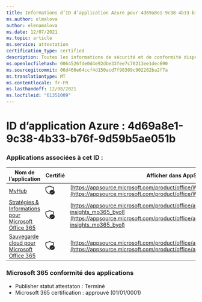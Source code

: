 ```yaml
---
title: Informations d’ID d’application Azure pour 4d69a8e1-9c38-4b33-b76f-9d59b5ae051b
ms.author: elmalova
author: elenamalova
ms.date: 12/07/2021
ms.topic: article
ms.service: attestation
certification_type: certified
description: Toutes les informations de sécurité et de conformité disponibles pour 4d69a8e1-9c38-4b33-b76f-9d59b5ae051b.
ms.openlocfilehash: 0064526fde0d4e92dbe33fee7c70213ee1dec690
ms.sourcegitcommit: 06d460e64ccf4d150acd7f90309c902262ba2f7a
ms.translationtype: MT
ms.contentlocale: fr-FR
ms.lasthandoff: 12/08/2021
ms.locfileid: "61351009"
---
```

# <a name="azure-app-id-4d69a8e1-9c38-4b33-b76f-9d59b5ae051b"></a>ID d’application Azure : 4d69a8e1-9c38-4b33-b76f-9d59b5ae051b


### <a name="apps-associated-with-this-id"></a>Applications associées à cet ID :
| **Nom de l’application** | **Certifié** | **Afficher dans AppSource** |
|--------------|---------------|-----------------------|
| [MyHub](https://docs.microsoft.com/microsoft-365-app-certification/forward/WA200000726) | <img alt="Certified application badge" src="../media/certified-badge.png" height="25" width="25" /> | [https://appsource.microsoft.com/product/office/WA200000726](https://appsource.microsoft.com/product/office/WA200000726) |
| [Stratégies &amp; Informations pour Microsoft Office 365](https://docs.microsoft.com/microsoft-365-app-certification/forward/avepoint.policies-insights_mo365_byol) | <img alt="Certified application badge" src="../media/certified-badge.png" height="25" width="25" /> | [https://appsource.microsoft.com/product/office/avepoint.policies-insights_mo365_byol](https://appsource.microsoft.com/product/office/avepoint.policies-insights_mo365_byol) |
| [Sauvegarde cloud pour Microsoft Office 365](https://docs.microsoft.com/microsoft-365-app-certification/forward/avepoint.cloudbackup_o365_transact) | <img alt="Certified application badge" src="../media/certified-badge.png" height="25" width="25" /> | [https://appsource.microsoft.com/product/office/avepoint.cloudbackup_o365_transact](https://appsource.microsoft.com/product/office/avepoint.cloudbackup_o365_transact) |

### <a name="microsoft-365-app-compliance-status"></a>Microsoft 365 conformité des applications
- Publisher statut attestaton : Terminé
- Microsoft 365 certification : approuvé (01/01/0001)
